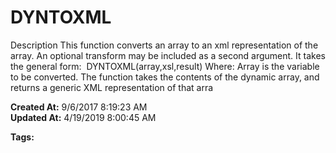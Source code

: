 # DYNTOXML

Description This function converts an array to an xml representation of the array. An optional transform may be included as a second argument. It takes the general form:  DYNTOXML(array,xsl,result) Where: Array is the variable to be converted. The function takes the contents of the dynamic array, and returns a generic XML representation of that arra  

**Created At:** 9/6/2017 8:19:23 AM  
**Updated At:** 4/19/2019 8:00:45 AM  

**Tags:**
<badge text='xmlto' vertical='middle' />
<badge text='toxml' vertical='middle' />
